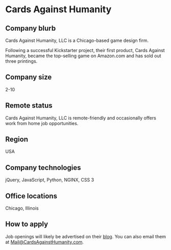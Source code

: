 # Cards Against Humanity

## Company blurb

Cards Against Humanity, LLC is a Chicago-based game design firm.

Following a successful Kickstarter project, their first product, Cards Against Humanity, became the top-selling game on Amazon.com and has sold out three printings.

## Company size

2-10

## Remote status

Cards Against Humanity, LLC is remote-friendly and occasionally offers work from home job opportunities.

## Region

USA

## Company technologies

jQuery, JavaScript, Python, NGINX, CSS 3

## Office locations

Chicago, Illinois

## How to apply

Job openings will likely be advertised on their [blog](https://cah.tumblr.com/). You can also email them at Mail@CardsAgainstHumanity.com.
